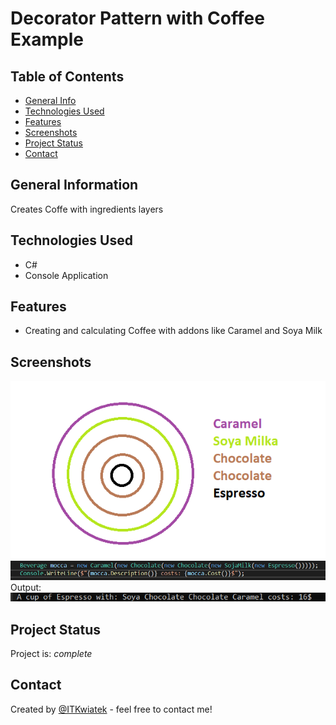 # Decorator Pattern with Coffee Example

## Table of Contents
* [General Info](#general-information)
* [Technologies Used](#technologies-used)
* [Features](#features)
* [Screenshots](#screenshots)
* [Project Status](#project-status)
* [Contact](#contact)


## General Information
Creates Coffe with ingredients layers

## Technologies Used
- C#
- Console Application

## Features
- Creating and calculating Coffee with addons like Caramel and Soya Milk

## Screenshots
![example](./DecoratorPattern/doc/example.png)
![code](./DecoratorPattern/doc/code.png)
Output:
![output](./DecoratorPattern/doc/output.png)

## Project Status
Project is: _complete_ 

## Contact
Created by [@ITKwiatek](https://github.com/ITKwiatek/) - feel free to contact me!
